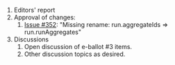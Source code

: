 1. Editors' report
1. Approval of changes:
    1. [Issue #352](https://github.com/oasis-tcs/sarif-spec/issues/352): "Missing rename: run.aggregateIds => run.runAggregates"
1. Discussions
    1. Open discussion of e-ballot #3 items.
    1. Other discussion topics as desired.
